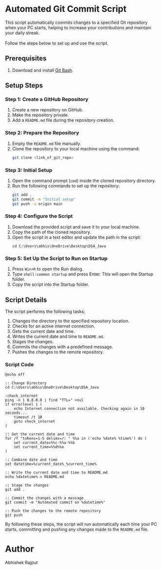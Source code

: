 # Automated Git Commit Script

This script automatically commits changes to a specified Git repository when your PC starts, helping to increase your contributions and maintain your daily streak. 
<br><br> Follow the steps below to set up and use the script.

## Prerequisites

1. Download and install [Git Bash](https://gitforwindows.org/).

## Setup Steps

### Step 1: Create a GitHub Repository

1. Create a new repository on GitHub.
2. Make the repository private.
3. Add a `README.md` file during the repository creation.

### Step 2: Prepare the Repository

1. Empty the `README.md` file manually.
2. Clone the repository to your local machine using the command:
   ```bash
   git clone <link_of_git_repo>
   ```

### Step 3: Initial Setup

1. Open the command prompt (`cmd`) inside the cloned repository directory.
2. Run the following commands to set up the repository:
   ```bash
   git add .
   git commit -m "Initial setup"
   git push -u origin main
   ```

### Step 4: Configure the Script

1. Download the provided script and save it to your local machine.
2. Copy the path of the cloned repository.
3. Open the script in a text editor and update the path in the script:
   ```batch
   cd C:\Users\abhis\OneDrive\Desktop\DSA_Java
   ```

### Step 5: Set Up the Script to Run on Startup

1. Press `Win+R` to open the Run dialog.
2. Type `shell:common startup` and press Enter. This will open the Startup folder.
3. Copy the script into the Startup folder.

## Script Details

The script performs the following tasks:

1. Changes the directory to the specified repository location.
2. Checks for an active internet connection.
3. Gets the current date and time.
4. Writes the current date and time to `README.md`.
5. Stages the changes.
6. Commits the changes with a predefined message.
7. Pushes the changes to the remote repository.

### Script Code

```batch
@echo off

:: Change Directory
cd C:\Users\abhis\OneDrive\Desktop\DSA_Java

:check_internet
ping -n 1 8.8.8.8 | find "TTL=" >nul
if errorlevel 1 (
    echo Internet connection not available. Checking again in 10 seconds...
    timeout /t 10
    goto check_internet
)

:: Get the current date and time
for /f "tokens=1-5 delims=/: " %%a in ('echo %date% %time%') do (
    set current_date=%%c-%%a-%%b
    set current_time=%%d%%e
)

:: Combine date and time
set datetime=%current_date%_%current_time%

:: Write the current date and time to README.md
echo %datetime% > README.md

:: Stage the changes
git add .

:: Commit the changes with a message
git commit -m "Automated commit on %datetime%"

:: Push the changes to the remote repository
git push
```

By following these steps, the script will run automatically each time your PC starts, committing and pushing any changes made to the `README.md` file.

# Author
Abhishek Rajput
